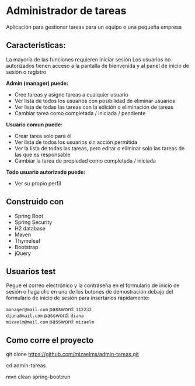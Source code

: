 # Administrador de tareas  

Aplicación para gestionar tareas para un equipo o una pequeña empresa 

  
## Caracteristicas:
La mayoría de las funciones requieren iniciar sesión 
Los usuarios no autorizados tienen acceso a la pantalla de bienvenida y al panel de inicio de sesión o registro
	
**Admin (manager) puede:**
-	Cree tareas y asigne tareas a cualquier usuario
-	Ver lista de todos los usuarios con posibilidad de eliminar usuarios
-	Ver lista de todas las tareas con la edición o eliminación de tareas
-	Cambiar tarea como completada / iniciada / pendiente
	
**Usuario comun puede:**
-	Crear tarea solo para él
-	Ver lista de todos los usuarios sin acción permitida
-	Ver la lista de todas las tareas, pero editar o eliminar solo las tareas de las que es responsable
-	Cambiar la tarea de propiedad como completada / iniciada
	
**Todo usuario autorizado puede:** 
-	Ver su propio perfil


## Construido con
* Spring Boot
* Spring Security
* H2 database
* Maven 
* Thymeleaf
* Bootstrap
* jQuery

## Usuarios test
Pegue el correo electrónico y la contraseña en el formulario de inicio de sesión o haga clic en uno de los botones de demostración debajo del formulario de inicio de sesión para insertarlos rápidamente:

`manager@mail.com`  password: `112233`  
`diana@mail.com`  password: `diana`  
`mizaelm@mail.com`  password: `mizaelm`


## Como corre el proyecto 

git clone https://github.com/mizaelms/admin-tareas.git

cd admin-tareas

mvn clean spring-boot:run
  
  